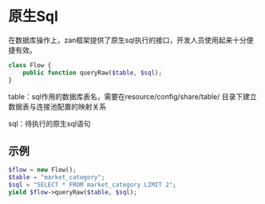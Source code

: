 # 原生Sql

在数据库操作上，zan框架提供了原生sql执行的接口，开发人员使用起来十分便捷有效。

```php
class Flow {
    public function queryRaw($table, $sql);
}
```

table：sql作用的数据库表名，需要在resource/config/share/table/ 目录下建立数据表与连接池配置的映射关系

sql：待执行的原生sql语句

## 示例

```php
$flow = new Flow();
$table = "market_category";
$sql = "SELECT * FROM market_category LIMIT 2";
yield $flow->queryRaw($table, $sql);
```



